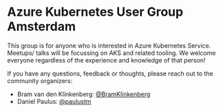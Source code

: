 # Azure Kubernetes User Group Amsterdam

This group is for anyone who is interested in Azure Kubernetes Service.
Meetups/ talks will be focussing on AKS and related tooling. We welcome everyone regardless of the experience and knowledge of that person!

If you have any questions, feedback or thoughts, please reach out to the community organizers:

* Bram van den Klinkenberg: [@BramKlinkenberg](https://twitter.com/BramKlinkenberg)
* Daniel Paulus: [@paulustm](https://twitter.com/PaulusTM)